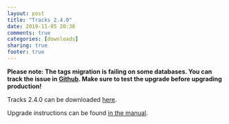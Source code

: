 ```yaml
---
layout: post
title: "Tracks 2.4.0"
date: 2019-11-05 20:38
comments: true
categories: [downloads]
sharing: true
footer: true
---
```


**Please note: The tags migration is failing on some databases. You can track
the issue in [Github](https://github.com/TracksApp/tracks/issues/2295). Make sure
to test the upgrade before upgrading production!**

Tracks 2.4.0 can be downloaded [here](https://github.com/TracksApp/tracks/archive/v2.4.0.zip).

Upgrade instructions can be found [in the manual](https://github.com/TracksApp/tracks/blob/v2.4.0/doc/upgrading.md).
